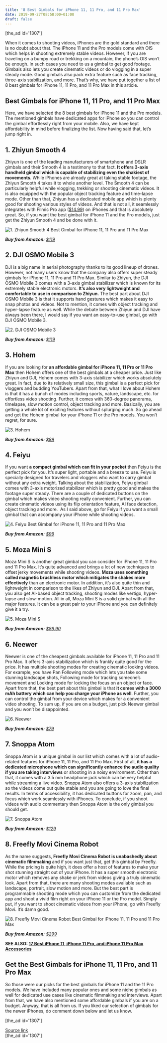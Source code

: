 ```yaml
---
title: '8 Best Gimbals for iPhone 11, 11 Pro, and 11 Pro Max'
date: 2019-09-27T08:58:00+01:00
draft: false
---
```


\[the\_ad id='1307'\]  
  

  

When it comes to shooting videos, iPhones are the gold standard and there is no doubt about that. The iPhone 11 and the Pro models come with OIS which helps in shooting extremely stable videos. However, if you are traveling on a bumpy road or trekking on a mountain, the phone’s OIS won’t be enough. In such cases you need to us a gimbal to get good footage. Gimbals also lets you create cinematic videos or do vlogging in a super steady mode. Good gimbals also pack extra feature such as face tracking, three-axis stabilization, and more. That’s why, we have put together a list of 8 best gimbals for iPhone 11, 11 Pro, and 11 Pro Max in this article.  

Best Gimbals for iPhone 11, 11 Pro, and 11 Pro Max
--------------------------------------------------

  

Here, we have selected the 8 best gimbals for iPhone 11 and the Pro models. The mentioned gimbals have dedicated apps for iPhone so you can control the gimbal effortlessly right from your mobile. Also, we have kept affordability in mind before finalizing the list. Now having said that, let’s jump right in.  

1\. Zhiyun Smooth 4
-------------------

  

Zhiyun is one of the leading manufacturers of smartphone and DSLR gimbals and their Smooth 4 is a testimony to that fact. **It offers 3-axis handheld gimbal which is capable of stabilizing even the shakiest of movements**. While iPhones are already great at taking stable footage, the Zhiyun Smooth 4 takes it to whole another level. The Smooth 4 can be particularly helpful while vlogging, trekking or shooting cinematic videos. It is also equipped with the popular object tracking feature and time-lapse mode. Other than that, Zhiyun has a dedicated mobile app which is plenty good for shooting various styles of videos. And that is not all, it seamlessly integrates with Filmic Pro app ([$14.99](https://apps.apple.com/us/app/filmic-pro-video-camera/id436577167)) on iPhones and that is absolutely great. So, if you want the best gimbal for iPhone 11 and the Pro models, just get the Zhiyun Smooth 4 and be done with it.  

![1. Zhiyun Smooth 4 Best Gimbal for iPhone 11, 11 Pro and 11 Pro Max](https://beebom.com/wp-content/uploads/2019/09/1.-Zhiyun-Smooth-4.jpg)

_**Buy from Amazon:** [$119](https://geni.us/m0ag)_  

2\. DJI OSMO Mobile 3
---------------------

  

DJI is a big name in aerial photography thanks to its good lineup of drones. However, not many users know that the company also offers super steady gimbals for iPhone 11, 11 Pro and 11 Pro Max. Similar to Zhiyun, the DJI OSMO Mobile 3 comes with a 3-axis gimbal stabilizer which is known for its extremely stable electronic motors. **It’s also very lightweight and comfortable to use in comparison to Zhiyun.** The best part about DJI OSMO Mobile 3 is that it supports hand gestures which makes it easy to snap photos and videos. Not to mention, it comes with object tracking and hyper-lapse feature as well. While the debate between Zhiyun and DJI have always been there, I would say if you want an easy-to-use gimbal, go with DJI OSMO Mobile 3.  

![2. DJI OSMO Mobile 3](https://beebom.com/wp-content/uploads/2019/09/2.-DJI-OSMO-Mobile-3.jpg)

_**Buy from Amazon:** [$119](https://geni.us/qrbE)_  

3\. Hohem
---------

  

If you are looking for **an affordable gimbal for iPhone 11, 11 Pro or 11 Pro Max** then Hohem offers one of the best gimbals at a cheaper price. Just like Zhiyun and DJI, Hohem comes with 3-axis stabilizer which works absolutely great. In fact, due to its relatively small size, this gimbal is a perfect pick for vloggers and budding YouTubers. Apart from that, what I love about Hohem is that it has a bunch of modes including sports, nature, landscape, etc. for effortless video shooting. Further, it comes with 360-degree panorama, timelapse, slow motion control, object tracking and more. Basically, you are getting a whole lot of exciting features without splurging much. So go ahead and get the Hohem gimbal for your iPhone 11 or the Pro models. You won’t regret, for sure.

  
  

  

![3. Hohem](https://beebom.com/wp-content/uploads/2019/09/3.-Hohem.jpg)

_**Buy from Amazon:** [$89](https://geni.us/nrOhOWV)_  

4\. Feiyu
---------

  

If you want **a compact gimbal which can fit in your pocket** then Feiyu is the perfect pick for you. It’s super light, portable and a breeze to use. Feiyu is specially designed for travelers and vloggers who want to carry gimbal without any extra weight. Talking about the stabilization, Feiyu gimbal comes with 3-axis motorized stabilizer which is pretty good and makes the footage super steady. There are a couple of dedicated buttons on the gimbal which makes video shooting really convenient. Further, you can create cinematic videos using its flip orientation feature, AI face detection, object tracking and more.  As I said above, go for Feiyu if you want a small gimbal that can accompany your iPhone while shooting videos.  

![4. Feiyu Best Gimbal for iPhone 11, 11 Pro and 11 Pro Max](https://beebom.com/wp-content/uploads/2019/09/4.-Feiyu.jpg)

_**Buy from Amazon:** [$99](https://geni.us/WCsvafr)_  

5\. Moza Mini S
---------------

  

Moza Mini S is another great gimbal you can consider for iPhone 11, 11 Pro and 11 Pro Max. It’s quite advanced and brings a lot of new techniques to offset jerky movements while shooting videos. **Moza uses something called magnetic brushless motor which mitigates the shakes more effectively** than an electronic motor. In addition, it’s also quite thin and lightweight in comparison to the likes of Zhiyun and DJI. Apart from that, you also get AI-based object tracking, shooting modes like vertigo, hyper-lapse and slow-motion. All in all, Moza Mini S is a solid gimbal with all the major features. It can be a great pair to your iPhone and you can definitely give it a try.  

![5. Moza Mini S](https://beebom.com/wp-content/uploads/2019/09/5.-Moza-Mini-S.jpg)

_**Buy from Amazon:** [$86.90](https://geni.us/D9LlD)_  

6\. Neewer
----------

  

Neewer is one of the cheapest gimbals available for iPhone 11, 11 Pro and 11 Pro Max. It offers 3-axis stabilization which is frankly quite good for the price. It has multiple shooting modes for creating cinematic looking videos. For example, you have Pan Following mode which lets you take some stunning landscape shots, Following mode for tracking someone’s movement and Locking mode for locking the focus on an object or face. Apart from that, the best part about this gimbal is that **it comes with a 3000 mAh battery which can help you charge your iPhone as well**. Further, you can control the gimbal from your device which makes for a convenient video shooting. To sum up, if you are on a budget, just pick Neewer gimbal and you won’t be disappointed.

  
  

  

![6. Neewer](https://beebom.com/wp-content/uploads/2019/09/6.-Neewer.jpg)

_**Buy from Amazon:** [$79](https://geni.us/p7qqs1)_  

7\. Snoppa Atom
---------------

  

Snoppa Atom is a unique gimbal in our list which comes with a lot of audio-related features for iPhone 11, 11 Pro, and 11 Pro Max. First of all, **it has a dedicated microphone which can significantly enhance the audio quality if you are taking interviews** or shooting in a noisy environment. Other than that, it comes with a 3.5 mm headphone jack which can be very helpful while streaming a live video. Snoppa Atom also offers a 3-axis stabilization so the videos come out quite stable and you are going to love the final results. In terms of accessibility, it has dedicated buttons for zoom, pan, and focus which work seamlessly with iPhones. To conclude, if you shoot videos with audio commentary then Snoppa Atom is the only gimbal you should get.  

![7. Snoppa Atom](https://beebom.com/wp-content/uploads/2019/09/7.-Snoppa-Atom.jpg)

_**Buy from Amazon:** [$129](https://geni.us/y2tk9A)_  

8\. Freefly Movi Cinema Robot
-----------------------------

  

As the name suggests, **Freefly Movi Cinema Robot is unabashedly about cinematic filmmaking** and if you want just that, get this gimbal by Freefly. While the pricing is quite high, it does offer a host of features to make your shot stunning straight out of your iPhone. It has a super smooth electronic motor which removes any shake or jerk from videos giving a truly cinematic look. Apart from that, there are many shooting modes available such as landscape, portrait, slow motion and more. But the best part is programmable shooting mode which you can customize from the dedicated app and shoot a vivid film right on your iPhone 11 or the Pro model. Simply put, if you want to shoot cinematic videos from your iPhone, go with Freefly Movi. It’s damn good.  

![8. Freefly Movi Cinema Robot Best Gimbal for iPhone 11, 11 Pro and 11 Pro Max](https://beebom.com/wp-content/uploads/2019/09/8.-Freefly-Movi-Cinema-Robot.jpg)

_**Buy from Amazon:** [$299](https://geni.us/BmqFZ8Z)_  

**SEE ALSO: [17 Best iPhone 11, iPhone 11 Pro, and iPhone 11 Pro Max Accessories](https://beebom.com/best-iphone-11-iphone-11-pro-and-11-pro-max-accessories/)**  

Get the Best Gimbals for iPhone 11, 11 Pro, and 11 Pro Max
----------------------------------------------------------

  

So those were our picks for the best gimbals for iPhone 11 and the 11 Pro models. We have included many popular ones and some niche gimbals as well for dedicated use cases like cinematic filmmaking and interviews. Apart from that, we have also mentioned some affordable gimbals if you are on a budget. Anyway, that is all from us. If you liked our selection of gimbals for the newer iPhones, do comment down below and let us know.  

  
\[the\_ad id='1307'\]  
  
[Source link](https://beebom.com/best-gimbals-for-iphone-11-11-pro-11-pro-max/)  
\[the\_ad id='1307'\]